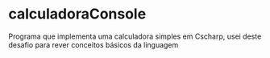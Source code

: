# calculadoraConsole
<p>Programa que implementa uma calculadora simples em Cscharp, usei deste desafio para rever conceitos básicos da linguagem</p>
